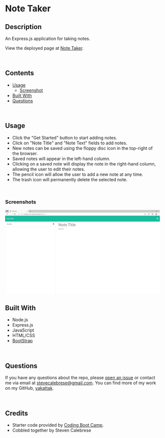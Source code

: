 # Note Taker

## Description
An Express.js application for taking notes.
            
View the deployed page at [Note Taker](https://yakattak-note-taker.herokuapp.com/).

<br />

## Contents
* [Usage](#Usage)
   * [Screenshot](#Screenshot)
* [Built With](#Built-With)
* [Questions](#Questions)


<br />

## Usage
* Click the "Get Started" button to start adding notes.
* Click on "Note Title" and "Note Text" fields to add notes.
* New notes can be saved using the floppy disc icon in the top-right of the browser.
* Saved notes will appear in the left-hand column.
* Clicking on a saved note will display the note in the right-hand column, allowing the user to edit their notes.
* The pencil icon will allow the user to add a new note at any time.
* The trash icon will permanently delete the selected note.

<br />
    
### Screenshots
![Screenshot](./note-taker-screenshot.jpg)



## Built With
* Node.js
* Express.js
* JavaScript
* HTML/CSS
* [BootStrap](https://getbootstrap.com/)

<br />

## Questions
If you have any questions about the repo, please [open an issue](https://github.com/yakattak/note-taker/issues) or contact me via email at stevecalebrese@gmail.com. You can find more of my work on my GitHub, [yakattak](https://github.com/yakattak/).

<br />
    
## Credits
* Starter code provided by [Coding Boot Camp](https://github.com/coding-boot-camp/miniature-eureka).
* Cobbled together by Steven Calebrese